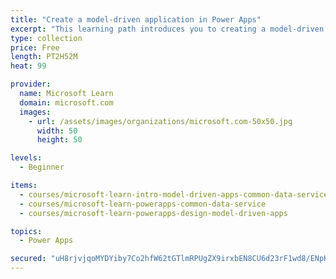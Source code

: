 ```yaml
---
title: "Create a model-driven application in Power Apps"
excerpt: "This learning path introduces you to creating a model-driven app in Power Apps that uses Common Data Service."
type: collection
price: Free
length: PT2H52M
heat: 99

provider:
  name: Microsoft Learn
  domain: microsoft.com
  images:
    - url: /assets/images/organizations/microsoft.com-50x50.jpg
      width: 50
      height: 50

levels:
  - Beginner

items:
  - courses/microsoft-learn-intro-model-driven-apps-common-data-service
  - courses/microsoft-learn-powerapps-common-data-service
  - courses/microsoft-learn-powerapps-design-model-driven-apps

topics:
  - Power Apps

secured: "uH8rjvjqoMYDYiby7Co2hfW62tGTlmRPUgZX9irxbEN8CU6d23rF1wd8/ENpK8OpGFOT4zpSV2wa0T7qQjSErHO2MyIhlZGUCThksOdWMSrhsUb/DSXv8eaZsNY7nKW94t/BuI0kcH4ahDbOiH6t7RMrcRshEIAUmEQ2XJYyrsbmQgNTq7fdQyAxzhmUZe5w5EWLwLlOvG1mo9M4o2KWZ/AfY8rFNgE9pp6psV4J+iruJraohqRADv0+//36Gu/PJR2x0uVR8G5DjHz+pdZRG5RQ1SvaORJ3YsiADh8ybtNjowDLeIKHj6XDZUkWctnWxGSztsMhukxOAzqXQWR+5iIvDMZqLF5PqKkJwUPVVz4=;ALGJKLns3qUxlf0zioqVyQ=="
---
```


